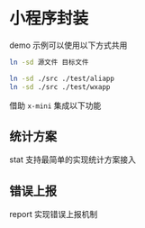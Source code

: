 # 小程序封装

demo 示例可以使用以下方式共用

```bash
ln -sd 源文件 目标文件

ln -sd ./src ./test/aliapp
ln -sd ./src ./test/wxapp
```

借助 `x-mini` 集成以下功能

## 统计方案

stat 支持最简单的实现统计方案接入

## 错误上报

report 实现错误上报机制

